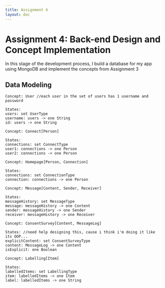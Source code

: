 ```yaml
---
title: Assignment 4
layout: doc
---
```


# Assignment 4: Back-end Design and Concept Implementation #
In this stage of the development process, I build a database for my app using MongoDB and implement the concepts from Assignment 3

## Data Modeling ##
```
Concept: User //each user in the set of users has 1 username and password

States:
users: set UserType
username: users -> one String
id: users -> one String 

```
```
Concept: Connect[Person]

States: 
connections: set ConnectType
user1: connections -> one Person
user2: connections -> one Person

```
```
Concept: Homepage[Person, Connection]

States:
connections: set ConnectionType
connection: connections -> one Person

```
```
Concept: Message[Content, Sender, Receiver]

States:
messageHistory: set MessageType
message: messageHistory -> one Content
sender: messageHistory -> one Sender
receiver: messageHistory -> one Receiver

```
```
Concept: ConsentSurvey[Content, MessageLog]

States: //need help designing this, cause i think i'm doing it like its OOP...
explicitContent: set ConsentSurveyType
content: MessageLog -> one Content
isExplicit: one Boolean

```
```
Concept: Labelling[Item]

States:
labelledItems: set LabellingType
item: labelledItems -> one Item
label: labelledItems -> one String

```